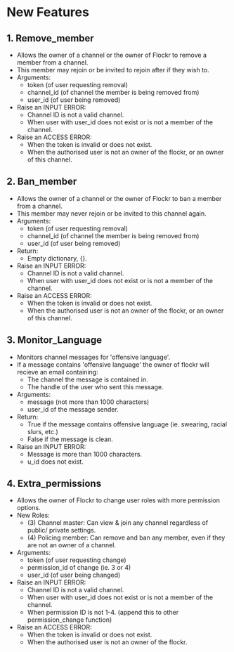 # New Features
## 1. Remove_member
- Allows the owner of a channel or the owner of Flockr to remove a member from a channel.
- This member may rejoin or be invited to rejoin after if they wish to.
- Arguments:
    - token (of user requesting removal)
    - channel_id (of channel the member is being removed from)
    - user_id (of user being removed)
- Raise an INPUT ERROR:
    - Channel ID is not a valid channel.
    - When user with user_id does not exist or is not a member of the channel.
- Raise an ACCESS ERROR:
    - When the token is invalid or does not exist.
    - When the authorised user is not an owner of the flockr, or an owner of this channel.

## 2. Ban_member
- Allows the owner of a channel or the owner of Flockr to ban a member from a channel.
- This member may never rejoin or be invited to this channel again.
- Arguments:
    - token (of user requesting removal)
    - channel_id (of channel the member is being removed from)
    - user_id (of user being removed)
- Return:
    - Empty dictionary, {}.
- Raise an INPUT ERROR:
    - Channel ID is not a valid channel.
    - When user with user_id does not exist or is not a member of the channel.
- Raise an ACCESS ERROR:
    - When the token is invalid or does not exist.
    - When the authorised user is not an owner of the flockr, or an owner of this channel.

## 3. Monitor_Language
- Monitors channel messages for 'offensive language'.
- If a message contains 'offensive language' the owner of flockr will recieve an email containing:
    - The channel the message is contained in.
    - The handle of the user who sent this message.
- Arguments:
    - message (not more than 1000 characters)
    - user_id of the message sender.
- Return:
    - True if the message contains offensive language (ie. swearing, racial slurs, etc.)
    - False if the message is clean.
- Raise an INPUT ERROR:
    - Message is more than 1000 characters.
    - u_id does not exist.

## 4. Extra_permissions
- Allows the owner of Flockr to change user roles with more permission options.
- New Roles:
    - (3) Channel master: Can view & join any channel regardless of public/ private settings.
    - (4) Policing member: Can remove and ban any member, even if they are not an owner of a channel.
- Arguments:
    - token (of user requesting change)
    - permission_id of change (ie. 3 or 4)
    - user_id (of user being changed)
- Raise an INPUT ERROR:
    - Channel ID is not a valid channel.
    - When user with user_id does not exist or is not a member of the channel.
    - When permission ID is not 1-4. (append this to other permission_change function)
- Raise an ACCESS ERROR:
    - When the token is invalid or does not exist.
    - When the authorised user is not an owner of the flockr.
